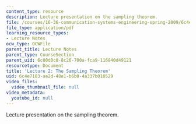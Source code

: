 ```yaml
---
content_type: resource
description: Lecture presentation on the sampling theorem.
file: /courses/16-36-communication-systems-engineering-spring-2009/6c4e7183ae2d48e1b6b04a337b010529_MIT16_36s09_lec02.pdf
file_type: application/pdf
learning_resource_types:
- Lecture Notes
ocw_type: OCWFile
parent_title: Lecture Notes
parent_type: CourseSection
parent_uid: 6c00d0c0-8c26-700a-fca9-116840d49121
resourcetype: Document
title: 'Lecture 2: The Sampling Theorem'
uid: 6c4e7183-ae2d-48e1-b6b0-4a337b010529
video_files:
  video_thumbnail_file: null
video_metadata:
  youtube_id: null
---
```

Lecture presentation on the sampling theorem.

